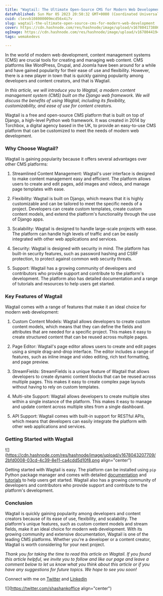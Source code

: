 ```yaml
---
title: "Wagtail: The Ultimate Open-Source CMS for Modern Web Development"
datePublished: Sun Mar 05 2023 20:50:32 GMT+0000 (Coordinated Universal Time)
cuid: clevvb108000009mcd56x4i7v
slug: wagtail-the-ultimate-open-source-cms-for-modern-web-development
cover: https://cdn.hashnode.com/res/hashnode/image/upload/v1678041738865/910ef59a-2885-433e-a85d-8d269f9941a9.png
ogImage: https://cdn.hashnode.com/res/hashnode/image/upload/v1678044194174/9c2361b4-61d2-4967-aa83-4968bbe23c03.png
tags: wemakedevs

---
```


In the world of modern web development, content management systems (CMS) are crucial tools for creating and managing web content. CMS platforms like WordPress, Drupal, and Joomla have been around for a while and have gained popularity for their ease of use and flexibility. However, there is a new player in town that is quickly gaining popularity among developers and content creators, and that is Wagtail.

*In this article, we will introduce you to Wagtail, a modern content management system (CMS) built on the Django web framework. We will discuss the benefits of using Wagtail, including its flexibility, customizability, and ease of use for content creators.*

Wagtail is a free and open-source CMS platform that is built on top of Django, a high-level Python web framework. It was created in 2014 by Torchbox, a digital agency based in the UK, to provide an easy-to-use CMS platform that can be customized to meet the needs of modern web development.

### Why Choose Wagtail?

Wagtail is gaining popularity because it offers several advantages over other CMS platforms:

1. Streamlined Content Management: Wagtail's user interface is designed to make content management easy and efficient. The platform allows users to create and edit pages, add images and videos, and manage page templates with ease.
    
2. Flexibility: Wagtail is built on Django, which means that it is highly customizable and can be tailored to meet the specific needs of a project. Developers can create custom templates, create custom content models, and extend the platform's functionality through the use of Django apps.
    
3. Scalability: Wagtail is designed to handle large-scale projects with ease. The platform can handle high levels of traffic and can be easily integrated with other web applications and services.
    
4. Security: Wagtail is designed with security in mind. The platform has built-in security features, such as password hashing and CSRF protection, to protect against common web security threats.
    
5. Support: Wagtail has a growing community of developers and contributors who provide support and contribute to the platform's development. The platform also has detailed documentation and a range of tutorials and resources to help users get started.
    

### Key Features of Wagtail

Wagtail comes with a range of features that make it an ideal choice for modern web development:

1. Custom Content Models: Wagtail allows developers to create custom content models, which means that they can define the fields and attributes that are needed for a specific project. This makes it easy to create structured content that can be reused across multiple pages.
    
2. Page Editor: Wagtail's page editor allows users to create and edit pages using a simple drag-and-drop interface. The editor includes a range of features, such as inline image and video editing, rich text formatting, and page preview.
    
3. StreamFields: StreamFields is a unique feature of Wagtail that allows developers to create dynamic content blocks that can be reused across multiple pages. This makes it easy to create complex page layouts without having to rely on custom templates.
    
4. Multi-site Support: Wagtail allows developers to create multiple sites within a single instance of the platform. This makes it easy to manage and update content across multiple sites from a single dashboard.
    
5. API Support: Wagtail comes with built-in support for RESTful APIs, which means that developers can easily integrate the platform with other web applications and services.
    

### Getting Started with Wagtail

![](https://cdn.hashnode.com/res/hashnode/image/upload/v1678043207709/2bfd0008-03cd-4c39-8e11-ca4cdd5d10f8.png align="center")

Getting started with Wagtail is easy. The platform can be installed using `pip` Python package manager and comes with detailed [documentation](https://docs.wagtail.org/en/stable/) and [tutorials](https://docs.wagtail.org/en/stable/getting_started/tutorial.html) to help users get started. Wagtail also has a growing community of developers and contributors who provide support and contribute to the platform's development.

### Conclusion

Wagtail is quickly gaining popularity among developers and content creators because of its ease of use, flexibility, and scalability. The platform's unique features, such as custom content models and stream fields, make it an ideal choice for modern web development. With its growing community and extensive documentation, Wagtail is one of the leading CMS platforms. Whether you're a developer or a content creator, Wagtail is worth considering for your next project.

*Thank you for taking the time to read this article on Wagtail. If you found this article helpful, we invite you to follow and like our page and leave a comment below to let us know what you think about this article or if you have any suggestions for future topics. We hope to see you soon!*

Connect with me on [Twitter](https://twitter.com/shashankoffice) and [Linkedin](https://www.linkedin.com/in/shashankoffice/)

![](https://twitter.com/shashankoffice align="center")